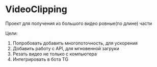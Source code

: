 # VideoClipping
Проект для получения из большого видео ровные(по длине) части

Цели:
1. Попробовать добавить многопоточность, для ускорения
2. Добавить работу с API, для мгновенной загруки
3. Резать видео не только с компьютера
4. Интегрировать в бота TG
